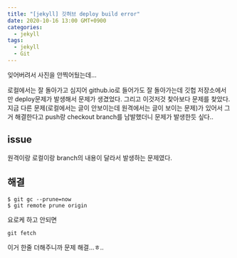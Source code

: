```yaml
---
title: "[jekyll] 깃허브 deploy build error"
date: 2020-10-16 13:00 GMT+0900
categories:
  - jekyll
tags:
  - jekyll
  - Git
---
```




잊어버려서 사진을 안찍어뒀는데...

로컬에서는 잘 돌아가고 심지어 github.io로 들어가도 잘 돌아가는데 깃헙 저장소에서만 deploy문제가 발생해서 문제가 생겼었다. 그리고 이것저것 찾아보다 문제를 찾았다.  지금 다른 문제(로컬에서는 글이 안보이는데 원격에서는 글이 보이는 문제)가 있어서 그거 해결한다고 push랑 checkout branch를 남발했더니 문제가 발생한듯 싶다..



## issue

원격이랑 로컬이랑 branch의 내용이 달라서 발생하는 문제였다.



## 해결

```
$ git gc --prune=now
$ git remote prune origin
```



요로케 하고 안되면 

```
git fetch
```

이거 한줄 더해주니까 문제 해결...ㅎ..